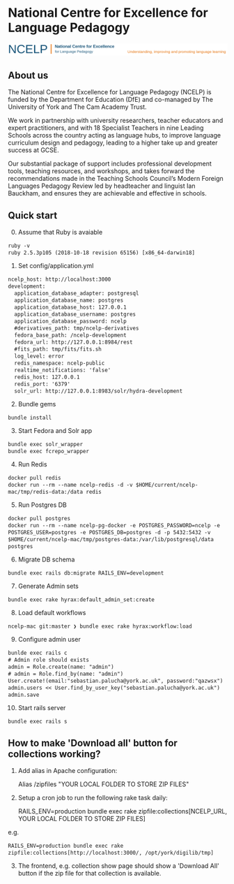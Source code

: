 # National Centre for Excellence for Language Pedagogy

![](app/assets/images/NCELP-logo-orange-long-plus-strap.png)

## About us

The National Centre for Excellence for Language Pedagogy (NCELP) is funded by the Department for Education (DfE) and co-managed by The University of York and The Cam Academy Trust.

We work in partnership with university researchers, teacher educators and expert practitioners, and with 18 Specialist Teachers in nine Leading Schools across the country acting as language hubs, to improve language curriculum design and pedagogy, leading to a higher take up and greater success at GCSE.

Our substantial package of support includes professional development tools, teaching resources, and workshops, and takes forward the recommendations made in the Teaching Schools Council’s Modern Foreign Languages Pedagogy Review led by headteacher and linguist Ian Bauckham, and ensures they are achievable and effective in schools.

## Quick start
0. Assume that Ruby is avaiable
```
ruby -v
ruby 2.5.3p105 (2018-10-18 revision 65156) [x86_64-darwin18]
```
1. Set config/application.yml
```
ncelp_host: http://localhost:3000
development:
  application_database_adapter: postgresql
  application_database_name: postgres
  application_database_host: 127.0.0.1
  application_database_username: postgres
  application_database_password: ncelp
  #derivatives_path: tmp/ncelp-derivatives
  fedora_base_path: /ncelp-development
  fedora_url: http://127.0.0.1:8984/rest
  #fits_path: tmp/fits/fits.sh
  log_level: error
  redis_namespace: ncelp-public
  realtime_notifications: 'false'
  redis_host: 127.0.0.1
  redis_port: '6379'
  solr_url: http://127.0.0.1:8983/solr/hydra-development
```
2. Bundle gems
```
bundle install
```
3. Start Fedora and Solr app
```
bundle exec solr_wrapper
bundle exec fcrepo_wrapper
```
4. Run Redis
```
docker pull redis
docker run --rm --name ncelp-redis -d -v $HOME/current/ncelp-mac/tmp/redis-data:/data redis
```
5. Run Postgres DB
```
docker pull postgres
docker run --rm --name ncelp-pg-docker -e POSTGRES_PASSWORD=ncelp -e POSTGRES_USER=postgres -e POSTGRES_DB=postgres -d -p 5432:5432 -v $HOME/current/ncelp-mac/tmp/postgres-data:/var/lib/postgresql/data postgres
```
6. Migrate DB schema
```
bundle exec rails db:migrate RAILS_ENV=development
```
7. Generate Admin sets
```
bundle exec rake hyrax:default_admin_set:create  
```
8. Load default workflows
```
ncelp-mac git:master ❯ bundle exec rake hyrax:workflow:load
```
9. Configure admin user
```
bunlde exec rails c
# Admin role should exists
admin = Role.create(name: "admin")
# admin = Role.find_by(name: "admin")
User.create!(email:"sebastian.palucha@york.ac.uk", password:"qazwsx")
admin.users << User.find_by_user_key("sebastian.palucha@york.ac.uk")
admin.save

```
10. Start rails server
```
bundle exec rails s
```

## How to make 'Download all' button for collections working?

1. Add alias in Apache configuration:

    Alias /zipfiles "YOUR LOCAL FOLDER TO STORE ZIP FILES"
    
2. Setup a cron job to run the following rake task daily:

    RAILS_ENV=production bundle exec rake zipfile:collections[NCELP_URL, YOUR LOCAL FOLDER TO STORE ZIP FILES]

e.g.

    RAILS_ENV=production bundle exec rake zipfile:collections[http://localhost:3000/, /opt/york/digilib/tmp]    
   
3. The frontend, e.g. collection show page should show a 'Download All' button if the zip file for that collection is available.    
